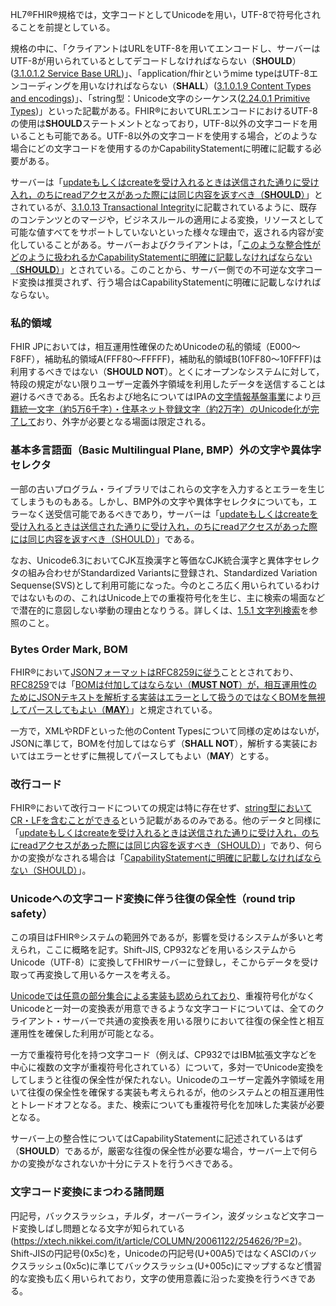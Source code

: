 HL7®FHIR®規格では，文字コードとしてUnicodeを用い，UTF-8で符号化されることを前提としている。

規格の中に、「クライアントはURLをUTF-8を用いてエンコードし、サーバーはUTF-8が用いられているとしてデコードしなければならない（**SHOULD**）([3.1.0.1.2 Service Base URL](https://www.hl7.org/fhir/http.html))」、「application/fhirというmime typeはUTF-8エンコーディングを用いなければならない（**SHALL**）([3.1.0.1.9 Content Types and encodings](https://www.hl7.org/fhir/http.html#mime-type))」、「string型：Unicode文字のシーケンス([2.24.0.1 Primitive Types](https://www.hl7.org/fhir/datatypes.html#primitive))」といった記載がある。FHIR®においてURLエンコードにおけるUTF-8の使用は**SHOULD**ステートメントとなっており，UTF-8以外の文字コードを用いることも可能である。UTF-8以外の文字コードを使用する場合，どのような場合にどの文字コードを使用するのかCapabilityStatementに明確に記載する必要がある。

サーバーは「[updateもしくはcreateを受け入れるときは送信された通りに受け入れ，のちにreadアクセスがあった際には同じ内容を返すべき（**SHOULD**）](https://www.hl7.org/fhir/http.html#update、https://www.hl7.org/fhir/http.html#create)」とされているが、[3.1.0.13 Transactional Integrity](https://www.hl7.org/fhir/http.html#transactional-integrity)に記載されているように、既存のコンテンツとのマージや，ビジネスルールの適用による変換，リソースとして可能な値すべてをサポートしていないといった様々な理由で，返される内容が変化していることがある。サーバーおよびクライアントは，「[このような整合性がどのように扱われるかCapabilityStatementに明確に記載しなければならない（**SHOULD**）](https://www.hl7.org/fhir/http.html#conformance-rules)」とされている。このことから、サーバー側での不可逆な文字コード変換は推奨されず、行う場合はCapabilityStatementに明確に記載しなければならない。

###  私的領域
FHIR JPにおいては，相互運用性確保のためUnicodeの私的領域（E000～F8FF），補助私的領域A(FFF80～FFFFF)，補助私的領域B(10FF80～10FFFF)は利用するべきではない（**SHOULD NOT**）。とくにオープンなシステムに対して，特段の規定がない限りユーザー定義外字領域を利用したデータを送信することは避けるべきである。氏名および地名についてはIPAの[文字情報基盤事業](https://moji.or.jp/mojikiban/mjlist/)により[戸籍統一文字（約5万6千字）・住基ネット登録文字（約2万字）のUnicode化が完了して](https://k-tai.watch.impress.co.jp/docs/news/1098780.html)おり、外字が必要となる場面は限定される。

### 基本多言語面（Basic Multilingual Plane, BMP）外の文字や異体字セレクタ
一部の古いプログラム・ライブラリではこれらの文字を入力するとエラーを生じてしまうものもある。しかし、BMP外の文字や異体字セレクタについても，エラーなく送受信可能であるべきであり，サーバーは「[updateもしくはcreateを受け入れるときは送信された通りに受け入れ，のちにreadアクセスがあった際には同じ内容を返すべき（SHOULD）](https://www.hl7.org/fhir/http.html#update)」である。

なお、Unicode6.3においてCJK互換漢字と等価なCJK統合漢字と異体字セレクタの組み合わせがStandardized Variantsに登録され、Standardized Variation Sequense(SVS)として利用可能になった。今のところ広く用いられているわけではないものの、これはUnicode上での重複符号化を生じ、主に検索の場面などで潜在的に意図しない挙動の理由となりうる。詳しくは、[1.5.1 文字列検索](https://simplifier.net/guide/jpfhirjp/Search)を参照のこと。

### Bytes Order Mark, BOM
FHIR®において[JSONフォーマットはRFC8259に従う](https://www.hl7.org/fhir/json.html#2.6.2)こととされており、[RFC8259](https://www.rfc-editor.org/rfc/rfc8259)では「[BOMは付加してはならない（**MUST NOT**）が，相互運用性のためにJSONテキストを解析する実装はエラーとして扱うのではなくBOMを無視してパースしてもよい（**MAY**）](https://www.rfc-editor.org/rfc/rfc8259#section-8.1)」と規定されている。

一方で，XMLやRDFといった他のContent Typesについて同様の定めはないが，JSONに準じて，BOMを付加してはならず（**SHALL NOT**），解析する実装においてはエラーとせずに無視してパースしてもよい（**MAY**）とする。

### 改行コード
FHIR®において改行コードについての規定は特に存在せず、[string型においてCR・LFを含むことができる](https://www.hl7.org/fhir/datatypes.html#primitive)という記載があるのみである。他のデータと同様に「[updateもしくはcreateを受け入れるときは送信された通りに受け入れ，のちにreadアクセスがあった際には同じ内容を返すべき（SHOULD）](https://www.hl7.org/fhir/http.html#update)」であり、何らかの変換がなされる場合は「[CapabilityStatementに明確に記載しなければならない（SHOULD）](https://www.hl7.org/fhir/http.html#conformance-rules)」。

### Unicodeへの文字コード変換に伴う往復の保全性（round trip safety）
この項目はFHIR®システムの範囲外であるが，影響を受けるシステムが多いと考えられ，ここに概略を記す。Shift-JIS, CP932などを用いるシステムからUnicode（UTF-8）に変換してFHIRサーバーに登録し，そこからデータを受け取って再変換して用いるケースを考える。

[Unicodeでは任意の部分集合による実装も認められており](https://www.ogis-ri.co.jp/otc/hiroba/technical/program_standards/part1.html)、重複符号化がなくUnicodeと一対一の変換表が用意できるような文字コードについては、全てのクライアント・サーバーで共通の変換表を用いる限りにおいて往復の保全性と相互運用性を確保した利用が可能となる。

一方で重複符号化を持つ文字コード（例えば、CP932ではIBM拡張文字などを中心に複数の文字が重複符号化されている）について，多対一でUnicode変換をしてしまうと往復の保全性が保たれない。Unicodeのユーザー定義外字領域を用いて往復の保全性を確保する実装も考えられるが，他のシステムとの相互運用性とトレードオフとなる。また、検索についても重複符号化を加味した実装が必要となる。

サーバー上の整合性についてはCapabilityStatementに記述されているはず（**SHOULD**）であるが，厳密な往復の保全性が必要な場合，サーバー上で何らかの変換がなされないか十分にテストを行うべきである。

### 文字コード変換にまつわる諸問題
円記号，バックスラッシュ，チルダ，オーバーライン，波ダッシュなど文字コード変換しばし問題となる文字が知られている(https://xtech.nikkei.com/it/article/COLUMN/20061122/254626/?P=2)。
Shift-JISの円記号(0x5c)を，Unicodeの円記号(U+00A5)ではなくASCIのバックスラッシュ(0x5c)に準じてバックスラッシュ(U+005c)にマップするなど慣習的な変換も広く用いられており，文字の使用意義に沿った変換を行うべきである。